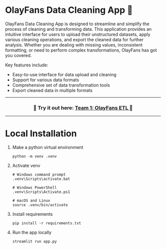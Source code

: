 # OlayFans Data Cleaning App 🧹
OlayFans Data Cleaning App is designed to streamline and simplify the process of cleaning and transforming data. This application provides an intuitive interface for users to upload their unstructured datasets, apply various cleaning operations, and export the cleaned data for further analysis. Whether you are dealing with missing values, inconsistent formatting, or need to perform complex transformations, OlayFans has got you covered. 

Key features include:
- Easy-to-use interface for data upload and cleaning
- Support for various data formats
- Comprehensive set of data transformation tools
- Export cleaned data in multiple formats

---
<h3 align="center">
    🧹 Try it out here: <a href="">Team 1: OlayFans ETL </a> 🧹
</h3>

---

# Local Installation
1. Make a python virtual environment
    ```
    python -m venv .venv
    ```
2. Activate venv
    ```
    # Windows command prompt
    .venv\Scripts\activate.bat

    # Windows PowerShell
    .venv\Scripts\Activate.ps1

    # macOS and Linux
    source .venv/bin/activate
    ```
3. Install requirements
    ```
    pip install -r requirements.txt
    ```
4. Run the app locally
    ```
    streamlit run app.py
    ```
